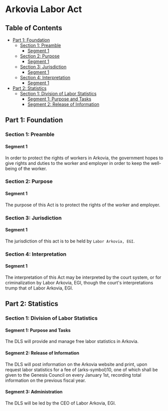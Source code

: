 # Arkovia Labor Act

## Table of Contents
- [Part 1: Foundation](#part-1-foundation)
    - [Section 1: Preamble](#section-1-preamble)
        - [Segment 1](#segment-1)
    - [Section 2: Purpose](#section-2-purpose)
        - [Segment 1](#segment-1-1)
    - [Section 3: Jurisdiction](#section-3-jurisdiction)
        - [Segment 1](#segment-1-2)
    - [Section 4: Interpretation](#section-4-interpretation)
        - [Segment 1](#segment-1-3)
- [Part 2: Statistics](#part-2-statistics)
    - [Section 1: Division of Labor Statistics](#section-1-division-of-labor-statistics)
        - [Segment 1: Purpose and Tasks](#segment-1-purpose-and-tasks)
        - [Segment 2: Release of Information](#segment-2-release-of-information)

## Part 1: Foundation
### Section 1: Preamble
#### Segment 1
In order to protect the rights of workers in Arkovia, the government hopes to give rights and duties to the worker and employer in order to keep the well-being of the worker.

### Section 2: Purpose
#### Segment 1
The purpose of this Act is to protect the rights of the worker and employer.

### Section 3: Jurisdiction
#### Segment 1
The jurisdiction of this act is to be held by `Labor Arkovia, EGI`.

### Section 4: Interpretation
#### Segment 1
The interpretation of this Act may be interpreted by the court system, or for criminalization by Labor Arkovia, EGI, though the court's interpretations trump that of Labor Arkovia, EGI.

## Part 2: Statistics
### Section 1: Division of Labor Statistics
#### Segment 1: Purpose and Tasks
The DLS will provide and manage free labor statistics in Arkovia.

#### Segment 2: Release of Information
The DLS will post information on the Arkovia website and print, upon request labor statistics for a fee of (arks-symbol)10, one of which shall be given to the Genesis Council on every January 1st, recording total information on the previous fiscal year.

#### Segment 3: Administration
The DLS will be led by the CEO of Labor Arkovia, EGI.
